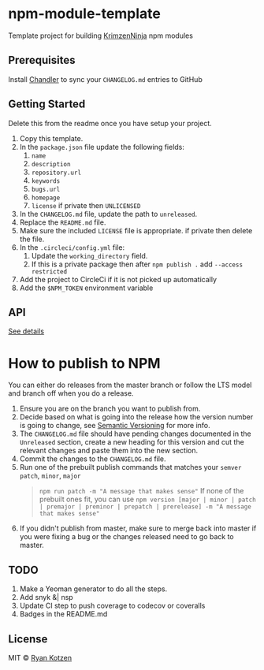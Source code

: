 # npm-module-template

Template project for building [KrimzenNinja](https://github.com/KrimzenNinja/) npm modules

## Prerequisites

Install [Chandler](https://github.com/mattbrictson/chandler) to sync your `CHANGELOG.md` entries to GitHub

## Getting Started

Delete this from the readme once you have setup your project.

1.  Copy this template.
2.  In the `package.json` file update the following fields:
    1.  `name`
    2.  `description`
    3.  `repository.url`
    4.  `keywords`
    5.  `bugs.url`
    6.  `homepage`
    7.  `license` if private then `UNLICENSED`
3.  In the `CHANGELOG.md` file, update the path to `unreleased`.
4.  Replace the `README.md` file.
5.  Make sure the included `LICENSE` file is appropriate. if private then delete the file.
6.  In the `.circleci/config.yml` file:
    1.  Update the `working_directory` field.
    2.  If this is a private package then after `npm publish .` add `--access restricted`
7.  Add the project to CircleCi if it is not picked up automatically
8.  Add the `$NPM_TOKEN` environment variable

## API

[See details](https://github.com/KrimzenNinja/npm-module-template/blob/master/API.md)

# How to publish to NPM

You can either do releases from the master branch or follow the LTS model and branch off when you do a release.

1. Ensure you are on the branch you want to publish from.
1. Decide based on what is going into the release how the version number is going to change, see [Semantic Versioning](http://semver.org/) for more info.
1. The `CHANGELOG.md` file should have pending changes documented in the `Unreleased` section, create a new heading for this version and cut the relevant changes and paste them into the new section.
1. Commit the changes to the `CHANGELOG.md` file.
1. Run one of the prebuilt publish commands that matches your `semver` `patch`, `minor`, `major`
	> `npm run patch -m "A message that makes sense"`
	If none of the prebuilt ones fit, you can use `npm version [major | minor | patch | premajor | preminor | prepatch | prerelease] -m "A message that makes sense"`
1. If you didn't publish from master, make sure to merge back into master if you were fixing a bug or the changes released need to go back to master.

## TODO

1. Make a Yeoman generator to do all the steps.
2. Add snyk &| nsp 
3. Update CI step to push coverage to codecov or coveralls 
4. Badges in the README.md

## License

MIT © [Ryan Kotzen](https://github.com/eXigentCoder)
